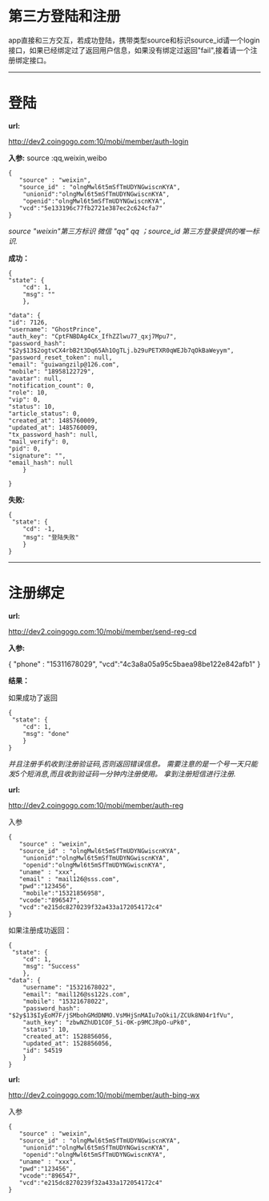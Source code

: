 # 第三方登陆和注册 #
app直接和三方交互，若成功登陆，携带类型source和标识source_id请一个login接口，如果已经绑定过了返回用户信息，如果没有绑定过返回"fail",接着请一个注册绑定接口。

----------

# 登陆 #

**url:**

  http://dev2.coingogo.com:10/mobi/member/auth-login

**入参:**
source :qq,weixin,weibo
    
	{
	   "source" : "weixin",
	   "source_id" : "olngMwl6t5mSfTmUDYNGwiscnKYA",
		"unionid":"olngMwl6t5mSfTmUDYNGwiscnKYA",
		"openid":"olngMwl6t5mSfTmUDYNGwiscnKYA",
	   "vcd":"5e133196c77fb2721e387ec2c624cfa7"
	}
    
*source "weixin"第三方标识 微信 "qq" qq ；source_id 第三方登录提供的唯一标识.*

**成功：**

    
    {
    "state": {
        "cd": 1,
        "msg": ""
    	},

    "data": {
    "id": 7126,
    "username": "GhostPrince",
    "auth_key": "CptFNBDAg4Cx_IfhZZlwu77_qxj7Mpu7",
    "password_hash": "$2y$13$2ogtvCX4rbB2t3Dq65Ah1OgTLj.b29uPETXR0qWEJb7qOkBaWeyym",
    "password_reset_token": null,
    "email": "guiwangzilp@126.com",
    "mobile": "18958122729",
    "avatar": null,
    "notification_count": 0,
    "role": 10,
    "vip": 0,
    "status": 10,
    "article_status": 0,
    "created_at": 1485760009,
    "updated_at": 1485760009,
    "tx_password_hash": null,
    "mail_verify": 0,
    "pid": 0,
    "signature": "",
    "email_hash": null
    	}
   
    }
    

**失败:**

    {
     "state": {
        "cd": -1,
        "msg": "登陆失败"
    	}
    }


----------
# 注册绑定 #


**url:**

http://dev2.coingogo.com:10/mobi/member/send-reg-cd

**入参:**

{
   "phone" : "15311678029",
   "vcd":"4c3a8a05a95c5baea98be122e842afb1"
}

**结果：**

如果成功了返回

    {
     "state": {
        "cd": 1,
        "msg": "done"
    	}
    }


*并且注册手机收到注册验证码,否则返回错误信息。
需要注意的是一个号一天只能发5个短消息,而且收到验证码一分钟内注册使用。
拿到注册短信进行注册.*


**url:**

http://dev2.coingogo.com:10/mobi/member/auth-reg

入参

    {
	   "source" : "weixin",
	   "source_id" : "olngMwl6t5mSfTmUDYNGwiscnKYA",
		"unionid":"olngMwl6t5mSfTmUDYNGwiscnKYA",
		"openid":"olngMwl6t5mSfTmUDYNGwiscnKYA",
       "uname" : "xxx",
       "email" : "mail126@sss.com",
       "pwd":"123456",		
		"mobile":"15321856958",		
       "vcode":"896547",
       "vcd":"e215dc8270239f32a433a172054172c4"
    }
    
如果注册成功返回：
    
    {
     "state": {
        "cd": 1,
        "msg": "Success"
    	},
    "data": {
        "username": "15321678022",
        "email": "mail126@ss122s.com",
        "mobile": "15321678022",
        "password_hash": "$2y$13$IyEoM7F/jSMbohGMdDNMO.VsMHjSnMAIu7oOki1/ZCUk8N04r1fVu",
        "auth_key": "zbwNZhUD1COF_5i-0K-p9MCJRpO-uPk0",
        "status": 10,
        "created_at": 1528856056,
        "updated_at": 1528856056,
        "id": 54519
    	}
    }


**url:**

http://dev2.coingogo.com:10/mobi/member/auth-bing-wx

入参

    {
	   "source" : "weixin",
	   "source_id" : "olngMwl6t5mSfTmUDYNGwiscnKYA",
		"unionid":"olngMwl6t5mSfTmUDYNGwiscnKYA",
		"openid":"olngMwl6t5mSfTmUDYNGwiscnKYA",
       "uname" : "xxx",      
       "pwd":"123456",	
       "vcode":"896547",
       "vcd":"e215dc8270239f32a433a172054172c4"
    }